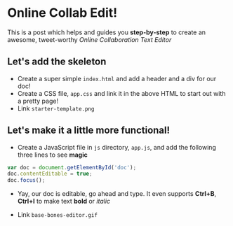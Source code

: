# Online Collab Edit!

This is a post which helps and guides you __step-by-step__ to create an awesome, tweet-worthy *Online Collaboration Text Editor*

## Let's add the skeleton

- Create a super simple `index.html` and add a header and a div for our doc!
- Create a CSS file, `app.css` and link it in the above HTML to start out with a pretty page!
- Link `starter-template.png`

## Let's make it a little more functional!

- Create a JavaScript file in `js` directory, `app.js`, and add the following three lines to see __magic__

```js
var doc = document.getElementById('doc');
doc.contentEditable = true;
doc.focus();
```

- Yay, our doc is editable, go ahead and type. It even supports **Ctrl+B**, **Ctrl+I** to make text **bold** or _italic_

- Link `base-bones-editor.gif`



